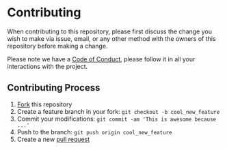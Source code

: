 # Contributing

When contributing to this repository, please first discuss the change you wish to make via issue,
email, or any other method with the owners of this repository before making a change. 

Please note we have a [Code of Conduct](https://github.com/stnolting/neorv32/tree/master/CODE_OF_CONDUCT.md), please follow it in all your interactions with the project.

## Contributing Process

1. [Fork](https://github.com/stnolting/neorv32/fork) this repository
2. Create a feature branch in your fork: `git checkout -b cool_new_feature`
3. Commit your modifications: `git commit -am 'This is awesome because ...'`
4. Push to the branch: `git push origin cool_new_feature`
5. Create a new [pull request](https://github.com/stnolting/neorv32/pulls)
